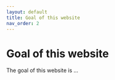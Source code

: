 ```yaml
---
layout: default
title: Goal of this website
nav_order: 2
---
```


# Goal of this website
The goal of this website is ...
